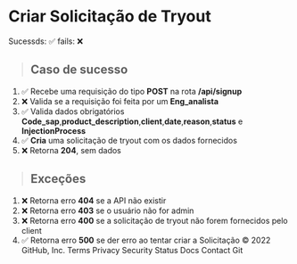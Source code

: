 # Criar Solicitação de Tryout
Sucessds: ✅
fails:    ❌  
> ## Caso de sucesso
1. ✅ Recebe uma requisição do tipo **POST** na rota **/api/signup**
2. ❌ Valida se a requisição foi feita por um **Eng_analista**
3. ✅ Valida dados obrigatórios **Code_sap**,**product_description**,**client**,**date**,**reason**,**status** e **InjectionProcess**
4. ✅ **Cria** uma solicitação de tryout com os dados fornecidos
5. ❌ Retorna **204**, sem dados

> ## Exceções
1. ❌ Retorna erro **404** se a API não existir
2. ❌ Retorna erro **403** se o usuário não for admin
3. ❌ Retorna erro **400** se a solicitação de tryout não forem fornecidos pelo client
4. ✅ Retorna erro **500** se der erro ao tentar criar a Solicitação
© 2022 GitHub, Inc.
Terms
Privacy
Security
Status
Docs
Contact Git